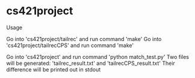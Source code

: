 # cs421project

Usage

Go into 'cs421project/tailrec' and run command 'make'
Go into 'cs421project/tailrecCPS' and run command 'make'

Go into 'cs421project' and run command 'python match_test.py'
Two files will be generated: 'tailrec_result.txt' and 'tailrecCPS_result.txt'
Their difference will be printed out in stdout
